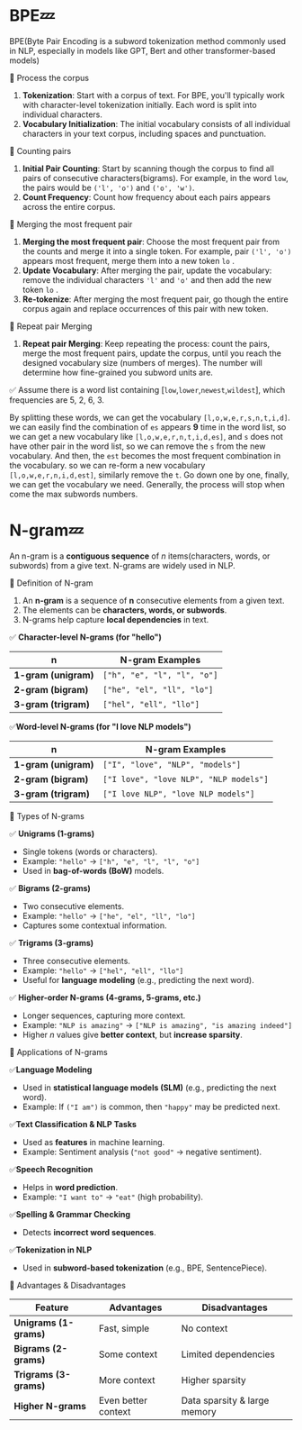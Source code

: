 # BPE:zzz:

BPE(Byte Pair Encoding is a subword tokenization method commonly used in NLP, especially in models like GPT, Bert and other transformer-based models)

:pushpin: Process the corpus

1. **Tokenization**: Start with a corpus of text. For BPE, you'll typically work with character-level tokenization initially. Each word is split into individual characters. 
2. **Vocabulary Initialization**: The initial vocabulary consists of all individual characters in your text corpus, including spaces and punctuation.

:pushpin: Counting pairs

1. **Initial Pair Counting**: Start by scanning though the corpus to find all pairs of consecutive characters(bigrams). For example, in the word `low`, the pairs would be `('l', 'o')` and `('o', 'w')`.
2. **Count Frequency**: Count how frequency about each pairs appears across the entire corpus.

:pushpin: Merging the most frequent pair​

1. **Merging the most frequent pair**: Choose the most frequent pair from the counts and merge it into a single token. For example, pair `('l', 'o')` appears most frequent, merge them into a new token `lo` .
2. **Update Vocabulary**: After merging the pair, update the vocabulary: remove the individual characters `'l'` and `'o'` and then add the new token `lo` .
3. **Re-tokenize**: After merging the most frequent pair, go though the entire corpus again and replace occurrences of this pair with new token.

:pushpin: Repeat pair Merging​

1. **Repeat pair Merging**: Keep repeating the process: count the pairs, merge the most frequent pairs, update the corpus, until you reach the designed vocabulary size (numbers of merges). The number will determine how fine-grained you subword units are.

:white_check_mark: ​Assume there is a word list containing [`low`,`lower`,`newest`,`wildest`], which frequencies are 5, 2, 6, 3.

By splitting these words, we can get the vocabulary `[l,o,w,e,r,s,n,t,i,d]`. we can easily find the combination of `es` appears **9** time in the word list, so we can get a new vocabulary like   `[l,o,w,e,r,n,t,i,d,es]`, and `s` does not have other pair in the word list, so we can remove the `s` from the new vocabulary. And then, the `est` becomes the most frequent combination in the vocabulary.  so we can re-form a new vocabulary `[l,o,w,e,r,n,i,d,est]`, similarly remove the `t`. Go down one by one, finally, we can get the vocabulary we need. Generally, the process will stop when come the max subwords numbers.

# N-gram:zzz:

 An n-gram is a **contiguous sequence** of *n* items(characters, words, or subwords) from a give text. N-grams are widely used in NLP.

:pushpin: Definition​ of N-gram

1. An **n-gram** is a sequence of **n** consecutive elements from a given text.
2. The elements can be **characters, words, or subwords**.
3. N-grams help capture **local dependencies** in text.

:white_check_mark: **Character-level N-grams (for "hello")**

| **n**                | **N-gram Examples**         |
| -------------------- | --------------------------- |
| **1-gram (unigram)** | `["h", "e", "l", "l", "o"]` |
| **2-gram (bigram)**  | `["he", "el", "ll", "lo"]`  |
| **3-gram (trigram)** | `["hel", "ell", "llo"]`     |

:white_check_mark: ​**Word-level N-grams (for "I love NLP models")**

| **n**                | **N-gram Examples**                    |
| -------------------- | -------------------------------------- |
| **1-gram (unigram)** | `["I", "love", "NLP", "models"]`       |
| **2-gram (bigram)**  | `["I love", "love NLP", "NLP models"]` |
| **3-gram (trigram)** | `["I love NLP", "love NLP models"]`    |

:pushpin: Types of N-grams

:white_check_mark: **Unigrams (1-grams)**

- Single tokens (words or characters).
- Example: `"hello"` → `["h", "e", "l", "l", "o"]`
- Used in **bag-of-words (BoW)** models.

:white_check_mark: **Bigrams (2-grams)**

- Two consecutive elements.
- Example: `"hello"` → `["he", "el", "ll", "lo"]`
- Captures some contextual information.

:white_check_mark: **Trigrams (3-grams)**

- Three consecutive elements.
- Example: `"hello"` → `["hel", "ell", "llo"]`
- Useful for **language modeling** (e.g., predicting the next word).

:white_check_mark: **Higher-order N-grams (4-grams, 5-grams, etc.)**

- Longer sequences, capturing more context.
- Example: `"NLP is amazing"` → `["NLP is amazing", "is amazing indeed"]`
- Higher $n$ values give **better context**, but **increase sparsity**.

:pushpin: Applications of N-grams

:white_check_mark: ​**Language Modeling**

- Used in **statistical language models (SLM)** (e.g., predicting the next word).
- Example: If `("I am")` is common, then `"happy"` may be predicted next.

:white_check_mark: ​**Text Classification & NLP Tasks**

- Used as **features** in machine learning.
- Example: Sentiment analysis (`"not good"` → negative sentiment).

:white_check_mark: ​**Speech Recognition**

- Helps in **word prediction**.
- Example: `"I want to"` → `"eat"` (high probability).

:white_check_mark: ​**Spelling & Grammar Checking**

- Detects **incorrect word sequences**.

:white_check_mark: ​**Tokenization in NLP**

- Used in **subword-based tokenization** (e.g., BPE, SentencePiece).

:pushpin: Advantages & Disadvantages​

| **Feature**            | **Advantages**      | **Disadvantages**            |
| ---------------------- | ------------------- | ---------------------------- |
| **Unigrams (1-grams)** | Fast, simple        | No context                   |
| **Bigrams (2-grams)**  | Some context        | Limited dependencies         |
| **Trigrams (3-grams)** | More context        | Higher sparsity              |
| **Higher N-grams**     | Even better context | Data sparsity & large memory |

